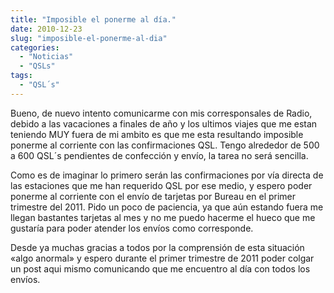 ```yaml
---
title: "Imposible el ponerme al día."
date: 2010-12-23
slug: "imposible-el-ponerme-al-dia"
categories:
  - "Noticias"
  - "QSLs"
tags:
  - "QSL´s"
---
```


Bueno, de nuevo intento comunicarme con mis corresponsales de Radio, debido a las vacaciones a finales de año y los ultimos viajes que me estan teniendo MUY fuera de mi ambito es que me esta resultando imposible ponerme al corriente con las confirmaciones QSL. Tengo alrededor de 500 a 600 QSL´s pendientes de confección y envío, la tarea no será sencilla.

Como es de imaginar lo primero serán las confirmaciones por vía directa de las estaciones que me han requerido QSL por ese medio, y espero poder ponerme al corriente con el envío de tarjetas por Bureau en el primer trimestre del 2011. Pido un poco de paciencia, ya que aún estando fuera me llegan bastantes tarjetas al mes y no me puedo hacerme el hueco que me gustaría para poder atender los envíos como corresponde.

Desde ya muchas gracias a todos por la comprensión de esta situación «algo anormal» y espero durante el primer trimestre de 2011 poder colgar un post aqui mismo comunicando que me encuentro al día con todos los envíos.
